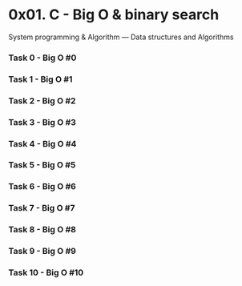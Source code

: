 # 0x01. C - Big O & binary search

System programming & Algorithm ― Data structures and Algorithms

### Task  0 - Big O #0

### Task  1 - Big O #1

### Task  2 - Big O #2 

### Task  3 - Big O #3

### Task  4 - Big O #4

### Task  5 - Big O #5

### Task  6 - Big O #6

### Task  7 - Big O #7

### Task  8 - Big O #8

### Task  9 - Big O #9

### Task 10 - Big O #10
